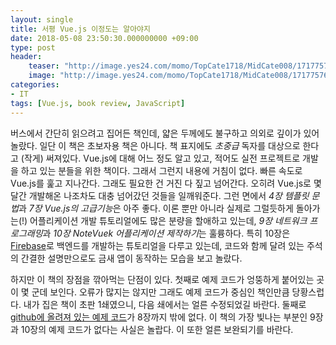 ```yaml
---
layout: single
title: 서평 Vue.js 이정도는 알아야지
date: 2018-05-08 23:50:30.000000000 +09:00
type: post
header:
    teaser: "http://image.yes24.com/momo/TopCate1718/MidCate008/171775763.jpg"
    image: "http://image.yes24.com/momo/TopCate1718/MidCate008/171775763.jpg"
categories:
- IT
tags: [Vue.js, book review, JavaScript]
---
```


버스에서 간단히 읽으려고 집어든 책인데, 얇은 두께에도 불구하고 의외로 깊이가 있어 놀랐다. 일단 이 책은 초보자용 책은 아니다. 책 표지에도 *초중급* 독자를 대상으로 한다고 (작게) 써져있다. Vue.js에 대해 어느 정도 알고 있고, 적어도 실전 프로젝트로 개발을 하고 있는 분들을 위한 책이다. 그래서 그런지 내용에 거침이 없다. 빠른 속도로 Vue.js를 훑고 지나간다. 그래도 필요한 건 거진 다 짚고 넘어간다. 오히려 Vue.js로 몇 달간 개발해온 나조차도 대충 넘어갔던 것들을 일깨워준다. 그런 면에서 *4장 템플릿 문법*과 *7장 Vue.js의 고급기능*은 아주 좋다. 이론 뿐만 아니라 실제로 그럴듯하게 돌아가는(!) 어플리케이션 개발 튜토리얼에도 많은 분량을 할애하고 있는데, *9장 네트워크 프로그래밍*과 *10장 NoteVuek 어플리케이션 제작하기*는 훌륭하다. 특히 10장은 [Firebase](https://firebase.google.com/?hl=ko)로 백엔드를 개발하는 튜토리얼을 다루고 있는데, 코드와 함께 달려 있는 주석의 간결한 설명만으로도 금새 앱이 동작하는 모습을 보고 놀랐다.

하지만 이 책의 장점을 깎아먹는 단점이 있다. 첫째로 예제 코드가 엉뚱하게 붙어있는 곳이 몇 군데 보인다. 오류가 많지는 않지만 그래도 예제 코드가 중심인 책인만큼 당황스럽다. 내가 집은 책이 초판 1쇄였으니, 다음 쇄에서는 얼른 수정되었길 바란다. 둘째로 [github에 올려져 있는 예제 코드](https://github.com/mastrayer/tourofvuejs)가 8장까지 밖에 없다. 이 책의 가장 빛나는 부분인 9장과 10장의 예제 코드가 없다는 사실은 놀랍다. 이 또한 얼른 보완되기를 바란다.
